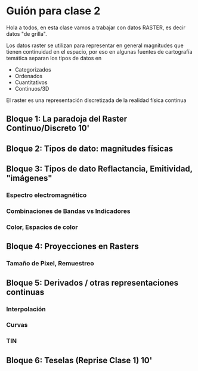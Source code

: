 # Guión para clase 2

Hola a todos, en esta clase vamos a trabajar con datos RASTER, es decir datos
"de grilla".

Los datos raster se utilizan para representar en general magnitudes que tienen
continuidad en el espacio, por eso en algunas fuentes de cartografía temática
separan los tipos de datos en

- Categorizados
- Ordenados
- Cuantitativos
- Continuos/3D

El raster es una representación discretizada de la realidad física continua

## Bloque 1: La paradoja del Raster Continuo/Discreto 10'

## Bloque 2: Tipos de dato: magnitudes físicas

## Bloque 3: Tipos de dato Reflactancia, Emitividad, "imágenes"

### Espectro electromagnético

### Combinaciones de Bandas vs Indicadores

### Color, Espacios de color

## Bloque 4: Proyecciones en Rasters

### Tamaño de Pixel, Remuestreo

## Bloque 5: Derivados / otras representaciones continuas

### Interpolación

### Curvas

### TIN

## Bloque 6: Teselas (Reprise Clase 1) 10'
